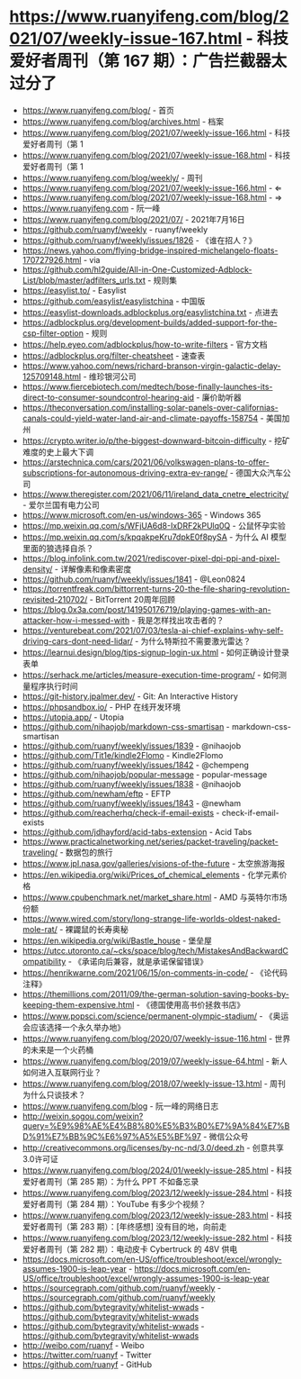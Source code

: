 # https://www.ruanyifeng.com/blog/2021/07/weekly-issue-167.html - 科技爱好者周刊（第 167 期）：广告拦截器太过分了

- https://www.ruanyifeng.com/blog/ - 首页
- https://www.ruanyifeng.com/blog/archives.html - 档案
- https://www.ruanyifeng.com/blog/2021/07/weekly-issue-166.html - 科技爱好者周刊（第 1
- https://www.ruanyifeng.com/blog/2021/07/weekly-issue-168.html - 科技爱好者周刊（第 1
- https://www.ruanyifeng.com/blog/weekly/ - 周刊
- https://www.ruanyifeng.com/blog/2021/07/weekly-issue-166.html - ⇐
- https://www.ruanyifeng.com/blog/2021/07/weekly-issue-168.html - ⇒
- https://www.ruanyifeng.com - 阮一峰
- https://www.ruanyifeng.com/blog/2021/07/ - 2021年7月16日
- https://github.com/ruanyf/weekly - ruanyf/weekly
- https://github.com/ruanyf/weekly/issues/1826 - 《谁在招人？》
- https://news.yahoo.com/flying-bridge-inspired-michelangelo-floats-170727926.html - via
- https://github.com/hl2guide/All-in-One-Customized-Adblock-List/blob/master/adfilters_urls.txt - 规则集
- https://easylist.to/ - Easylist
- https://github.com/easylist/easylistchina - 中国版
- https://easylist-downloads.adblockplus.org/easylistchina.txt - 点进去
- https://adblockplus.org/development-builds/added-support-for-the-csp-filter-option - 规则
- https://help.eyeo.com/adblockplus/how-to-write-filters - 官方文档
- https://adblockplus.org/filter-cheatsheet - 速查表
- https://www.yahoo.com/news/richard-branson-virgin-galactic-delay-125709148.html - 维珍银河公司
- https://www.fiercebiotech.com/medtech/bose-finally-launches-its-direct-to-consumer-soundcontrol-hearing-aid - 廉价助听器
- https://theconversation.com/installing-solar-panels-over-californias-canals-could-yield-water-land-air-and-climate-payoffs-158754 - 美国加州
- https://crypto.writer.io/p/the-biggest-downward-bitcoin-difficulty - 挖矿难度的史上最大下调
- https://arstechnica.com/cars/2021/06/volkswagen-plans-to-offer-subscriptions-for-autonomous-driving-extra-ev-range/ - 德国大众汽车公司
- https://www.theregister.com/2021/06/11/ireland_data_cnetre_electricity/ - 爱尔兰国有电力公司
- https://www.microsoft.com/en-us/windows-365 - Windows 365
- https://mp.weixin.qq.com/s/WFjUA6d8-IxDRF2kPUlq0Q - 公鼠怀孕实验
- https://mp.weixin.qq.com/s/kpqakpeKru7dpkE0f8pySA - 为什么 AI 模型里面的狼选择自杀？
- https://blog.infolink.com.tw/2021/rediscover-pixel-dpi-ppi-and-pixel-density/ - 详解像素和像素密度
- https://github.com/ruanyf/weekly/issues/1841 - @Leon0824
- https://torrentfreak.com/bittorrent-turns-20-the-file-sharing-revolution-revisited-210702/ - BitTorrent 20周年回顾
- https://blog.0x3a.com/post/141950176719/playing-games-with-an-attacker-how-i-messed-with - 我是怎样找出攻击者的？
- https://venturebeat.com/2021/07/03/tesla-ai-chief-explains-why-self-driving-cars-dont-need-lidar/ - 为什么特斯拉不需要激光雷达？
- https://learnui.design/blog/tips-signup-login-ux.html - 如何正确设计登录表单
- https://serhack.me/articles/measure-execution-time-program/ - 如何测量程序执行时间
- https://git-history.jpalmer.dev/ - Git: An Interactive History
- https://phpsandbox.io/ - PHP 在线开发环境
- https://utopia.app/ - Utopia
- https://github.com/nihaojob/markdown-css-smartisan - markdown-css-smartisan
- https://github.com/ruanyf/weekly/issues/1839 - @nihaojob
- https://github.com/Tit1e/kindle2Flomo - Kindle2Flomo
- https://github.com/ruanyf/weekly/issues/1842 - @chempeng
- https://github.com/nihaojob/popular-message - popular-message
- https://github.com/ruanyf/weekly/issues/1838 - @nihaojob
- https://github.com/newham/eftp - EFTP
- https://github.com/ruanyf/weekly/issues/1843 - @newham
- https://github.com/reacherhq/check-if-email-exists - check-if-email-exists
- https://github.com/jdhayford/acid-tabs-extension - Acid Tabs
- https://www.practicalnetworking.net/series/packet-traveling/packet-traveling/ - 数据包的旅行
- https://www.jpl.nasa.gov/galleries/visions-of-the-future - 太空旅游海报
- https://en.wikipedia.org/wiki/Prices_of_chemical_elements - 化学元素价格
- https://www.cpubenchmark.net/market_share.html - AMD 与英特尔市场份额
- https://www.wired.com/story/long-strange-life-worlds-oldest-naked-mole-rat/ - 裸鼹鼠的长寿奥秘
- https://en.wikipedia.org/wiki/Bastle_house - 堡垒屋
- https://utcc.utoronto.ca/~cks/space/blog/tech/MistakesAndBackwardCompatibility - 《承诺向后兼容，就是承诺保留错误》
- https://henrikwarne.com/2021/06/15/on-comments-in-code/ - 《论代码注释》
- https://themillions.com/2011/09/the-german-solution-saving-books-by-keeping-them-expensive.html - 《德国使用高书价拯救书店》
- https://www.popsci.com/science/permanent-olympic-stadium/ - 《奥运会应该选择一个永久举办地》
- https://www.ruanyifeng.com/blog/2020/07/weekly-issue-116.html - 世界的未来是一个火药桶
- https://www.ruanyifeng.com/blog/2019/07/weekly-issue-64.html - 新人如何进入互联网行业？
- https://www.ruanyifeng.com/blog/2018/07/weekly-issue-13.html - 周刊为什么只谈技术？
- https://www.ruanyifeng.com/blog - 阮一峰的网络日志
- http://weixin.sogou.com/weixin?query=%E9%98%AE%E4%B8%80%E5%B3%B0%E7%9A%84%E7%BD%91%E7%BB%9C%E6%97%A5%E5%BF%97 - 微信公众号
- http://creativecommons.org/licenses/by-nc-nd/3.0/deed.zh - 创意共享3.0许可证
- https://www.ruanyifeng.com/blog/2024/01/weekly-issue-285.html - 科技爱好者周刊（第 285 期）：为什么 PPT 不如备忘录
- https://www.ruanyifeng.com/blog/2023/12/weekly-issue-284.html - 科技爱好者周刊（第 284 期）：YouTube 有多少个视频？
- https://www.ruanyifeng.com/blog/2023/12/weekly-issue-283.html - 科技爱好者周刊（第 283 期）：[年终感想] 没有目的地，向前走
- https://www.ruanyifeng.com/blog/2023/12/weekly-issue-282.html - 科技爱好者周刊（第 282 期）：电动皮卡 Cybertruck 的 48V 供电
- https://docs.microsoft.com/en-US/office/troubleshoot/excel/wrongly-assumes-1900-is-leap-year - https://docs.microsoft.com/en-US/office/troubleshoot/excel/wrongly-assumes-1900-is-leap-year
- https://sourcegraph.com/github.com/ruanyf/weekly - https://sourcegraph.com/github.com/ruanyf/weekly
- https://github.com/bytegravity/whitelist-wwads - https://github.com/bytegravity/whitelist-wwads
- https://github.com/bytegravity/whitelist-wwads - https://github.com/bytegravity/whitelist-wwads
- http://weibo.com/ruanyf - Weibo
- https://twitter.com/ruanyf - Twitter
- https://github.com/ruanyf - GitHub